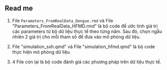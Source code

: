 ## Read me ##

1. File `Parameters_FromRealData_Dengue.rmd` và File "Parameters_FromRealData_HFMD.rmd" là bộ code để ước tính giá trị các parameters từ bộ dữ liệu thực tế theo từng năm. Sau đó, chọn ngẫu nhiên 2 giá trị cho mỗi tham số để đưa vào mô phỏng dữ liệu.

2. File "simulation_sxh.qmd" và File "simulation_hfmd.qmd" là bộ code thực hiện mô phỏng dữ liệu.

3. 4 File còn lại là bộ code đánh giá các phương pháp trên dữ liệu thực tế.
